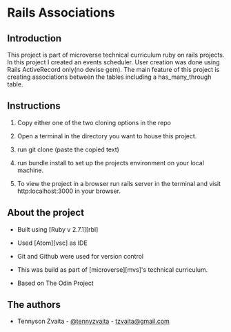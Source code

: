 # Rails Associations

## Introduction

This project is part of microverse technical curriculum ruby on rails projects. In this project I created an events scheduler. User creation was done using Rails ActiveRecord only(no devise gem). The main feature of this project is creating associations between the tables including a has_many_through table.

## Instructions

1. Copy either one of the two cloning options in the repo

2. Open a terminal in the directory you want to house this project.

3. run git clone (paste the copied text)

4. run bundle install to set up the projects environment on your local machine.

5. To view the project in a browser run rails server in the terminal and visit http:localhost:3000 in your browser.

## About the project

+ Built using [Ruby v 2.7.1][rbl]
+ Used [Atom][vsc] as IDE
+ Git and Github were used for version control

+ This was build as part of [microverse][mvs]'s technical curriculum.
+ Based on The Odin Project

## The authors
+ Tennyson Zvaita - [@tennyzvaita](https://twitter.com/tennyzvaita) - tzvaita@gmail.com
